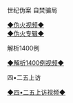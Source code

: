 世纪伪案 自焚骗局

<a href="https://s3.ap-south-1.amazonaws.com/ogatem/oGate.htm?c816712&from=wnel">◆伪火视频◆</a><br/>
<a href="https://s3.ap-south-1.amazonaws.com/ogatem/oGate.htm?http%3A%2F%2F112%2Fmh%2Fpackages%2Fzifen%2F&from=wnel">◆伪火专辑◆</a><br/>

解析1400例

<a href="https://s3.ap-south-1.amazonaws.com/ogatem/oGate.htm?c816697&from=wnel">◆解析1400例视频◆</a><br/>

四•二五上访

<a href="https://s3.ap-south-1.amazonaws.com/ogatem/oGate.htm?c8166987&from=wnel">◆四•二五上访视频◆</a><br/>
